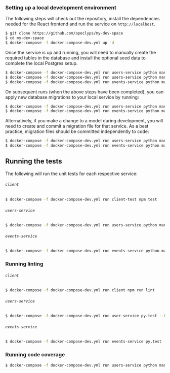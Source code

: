 ### Setting up a local development environment

The following steps will check out the repository, install the dependencies needed for the React frontend and run the service on `http://localhost`.

```bash
$ git clone https://github.com/apoclyps/my-dev-space
$ cd my-dev-space
$ docker-compose -f docker-compose-dev.yml up -d
```

Once the service is up and running, you will need to manually create the required tables in the database and install the optional seed data to complete the local Postgres setup.

```bash
$ docker-compose -f docker-compose-dev.yml run users-service python manage.py recreate_db
$ docker-compose -f docker-compose-dev.yml run users-service python manage.py seed_db
$ docker-compose -f docker-compose-dev.yml run events-service python manage.py recreate_db
```

On subsequent runs (when the above steps have been completed), you can apply new database migrations to your local service by running:

```bash
$ docker-compose -f docker-compose-dev.yml run users-service python manage.py db upgrade
$ docker-compose -f docker-compose-dev.yml run events-service python manage.py db upgrade
```

Alternatively, if you make a change to a model during development, you will need to create and commit a migration file for that service. As a best practice, migration files should be committed independently to code:

```bash
$ docker-compose -f docker-compose-dev.yml run users-service python manage.py db migrate
$ docker-compose -f docker-compose-dev.yml run events-service python manage.py db migrate
```

## Running the tests

The following will run the unit tests for each respective service:

###### `client`
```bash
$ docker-compose -f docker-compose-dev.yml run client-test npm test
```

###### `users-service`
```bash
$ docker-compose -f docker-compose-dev.yml run users-service python manage.py test
```

###### `events-service`
```bash
$ docker-compose -f docker-compose-dev.yml run events-service python manage.py test
```

### Running linting

###### `client`
```bash
$ docker-compose -f docker-compose-dev.yml run client npm run lint
```

###### `users-service`
```bash
$ docker-compose -f docker-compose-dev.yml run user-service py.test --black --pep8 --flakes -vv --mccabe --cov=project --cov-report=term-missing --junitxml=test-results/results.xml
```

###### `events-service`
```bash
$ docker-compose -f docker-compose-dev.yml run events-service py.test --black --pep8 --flakes -vv --mccabe --cov=project --cov-report=term-missing --junitxml=test-results/results.xml
```

### Running code coverage
```bash
$ docker-compose -f docker-compose-dev.yml run users-service python manage.py cov
```
